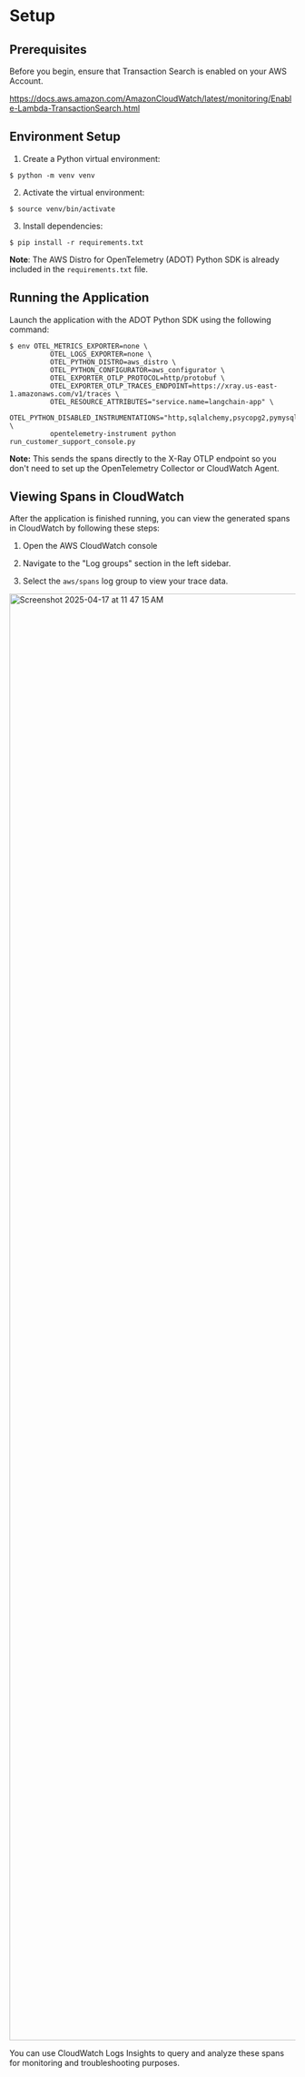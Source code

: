 # Setup

## Prerequisites

Before you begin, ensure that Transaction Search is enabled on your AWS Account.

https://docs.aws.amazon.com/AmazonCloudWatch/latest/monitoring/Enable-Lambda-TransactionSearch.html

## Environment Setup

1. Create a Python virtual environment:
```
$ python -m venv venv
```

2. Activate the virtual environment:
```
$ source venv/bin/activate
```

3. Install dependencies:
```
$ pip install -r requirements.txt
```
**Note**: The AWS Distro for OpenTelemetry (ADOT) Python SDK is already included in the `requirements.txt` file.

## Running the Application

Launch the application with the ADOT Python SDK using the following command:
```
$ env OTEL_METRICS_EXPORTER=none \
          OTEL_LOGS_EXPORTER=none \
          OTEL_PYTHON_DISTRO=aws_distro \
          OTEL_PYTHON_CONFIGURATOR=aws_configurator \
          OTEL_EXPORTER_OTLP_PROTOCOL=http/protobuf \
          OTEL_EXPORTER_OTLP_TRACES_ENDPOINT=https://xray.us-east-1.amazonaws.com/v1/traces \
          OTEL_RESOURCE_ATTRIBUTES="service.name=langchain-app" \
          OTEL_PYTHON_DISABLED_INSTRUMENTATIONS="http,sqlalchemy,psycopg2,pymysql,sqlite3,aiopg,asyncpg,mysql_connector,botocore,boto3,urllib3,requests" \
          opentelemetry-instrument python run_customer_support_console.py
```
**Note:** This sends the spans directly to the X-Ray OTLP endpoint so you don't need to set up the OpenTelemetry Collector or CloudWatch Agent.

## Viewing Spans in CloudWatch

After the application is finished running, you can view the generated spans in CloudWatch by following these steps:

1. Open the AWS CloudWatch console

2. Navigate to the "Log groups" section in the left sidebar.
3. Select the `aws/spans` log group to view your trace data.

<img width="2543" alt="Screenshot 2025-04-17 at 11 47 15 AM" src="https://github.com/user-attachments/assets/b5560a47-4f2f-44a5-8ac7-e91c61ccd3e7" />

You can use CloudWatch Logs Insights to query and analyze these spans for monitoring and troubleshooting purposes.
